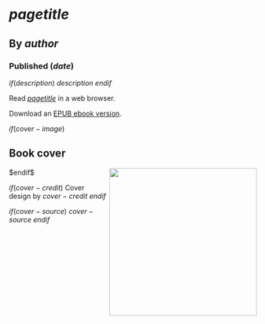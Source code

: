 # $pagetitle$
## By $author$
### Published ($date$)

$if(description)$
  $description$
$endif$

Read [$pagetitle$](https://lizadaly.github.io/utopia-novels/books/$book$/$book$.html) in a web browser.

Download an [EPUB ebook version](https://lizadaly.github.io/utopia-novels/books/$book$/$book$.epub).

$if(cover-image)$
## Book cover
<img src="https://lizadaly.github.io/utopia-novels/books/$book$/cover.png" height="300" align="right">
$endif$

$if(cover-credit)$
Cover design by $cover-credit$
$endif$

$if(cover-source)$
$cover-source$
$endif$
